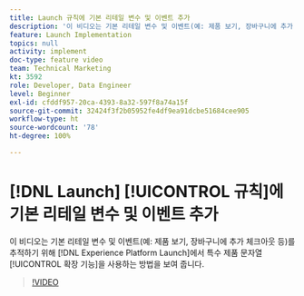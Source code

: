 ```yaml
---
title: Launch 규칙에 기본 리테일 변수 및 이벤트 추가
description: '이 비디오는 기본 리테일 변수 및 이벤트(예: 제품 보기, 장바구니에 추가 체크아웃 등)를 추적하기 위해 Launch에서 특수 제품 문자열 확장 기능을 사용하는 방법을 보여 줍니다.'
feature: Launch Implementation
topics: null
activity: implement
doc-type: feature video
team: Technical Marketing
kt: 3592
role: Developer, Data Engineer
level: Beginner
exl-id: cfddf957-20ca-4393-8a32-597f8a74a15f
source-git-commit: 32424f3f2b05952fe4df9ea91dcbe51684cee905
workflow-type: ht
source-wordcount: '78'
ht-degree: 100%

---
```


# [!DNL Launch] [!UICONTROL 규칙]에 기본 리테일 변수 및 이벤트 추가

이 비디오는 기본 리테일 변수 및 이벤트(예: 제품 보기, 장바구니에 추가 체크아웃 등)를 추적하기 위해 [!DNL Experience Platform Launch]에서 특수 제품 문자열 [!UICONTROL 확장 기능]을 사용하는 방법을 보여 줍니다.

>[!VIDEO](https://video.tv.adobe.com/v/28763/?quality=12)
